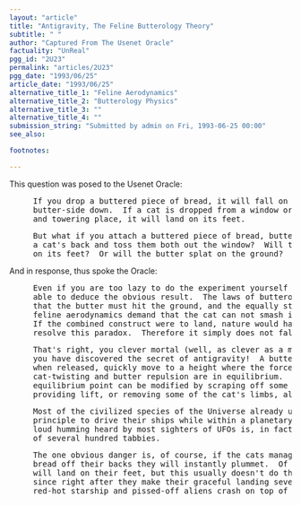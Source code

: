 ```yaml
---
layout: "article"
title: "Antigravity, The Feline Butterology Theory"
subtitle: " "
author: "Captured From The Usenet Oracle"
factuality: "UnReal"
pgg_id: "2U23"
permalink: "articles/2U23"
pgg_date: "1993/06/25"
article_date: "1993/06/25"
alternative_title_1: "Feline Aerodynamics"
alternative_title_2: "Butterology Physics"
alternative_title_3: ""
alternative_title_4: ""
submission_string: "Submitted by admin on Fri, 1993-06-25 00:00"
see_also:

footnotes: 

---
```

<div>
<p>This question was posed to the Usenet Oracle:</p>
<pre>
     If you drop a buttered piece of bread, it will fall on the floor
     butter-side down.  If a cat is dropped from a window or other high
     and towering place, it will land on its feet.
</pre>
<pre>
     But what if you attach a buttered piece of bread, butter-side up to
     a cat's back and toss them both out the window?  Will the cat land
     on its feet?  Or will the butter splat on the ground?
</pre>
<p>And in response, thus spoke the Oracle:</p>
<pre>
     Even if you are too lazy to do the experiment yourself you should be
     able to deduce the obvious result.  The laws of butterology demand
     that the butter must hit the ground, and the equally strict laws of
     feline aerodynamics demand that the cat can not smash its furry back.
     If the combined construct were to land, nature would have no way to
     resolve this paradox.  Therefore it simply does not fall.
</pre>
<pre>
     That's right, you clever mortal (well, as clever as a mortal can get),
     you have discovered the secret of antigravity!  A buttered cat will,
     when released, quickly move to a height where the forces of
     cat-twisting and butter repulsion are in equilibrium.  This
     equilibrium point can be modified by scraping off some of the butter,
     providing lift, or removing some of the cat's limbs, allowing descent.
</pre>
<pre>
     Most of the civilized species of the Universe already use this
     principle to drive their ships while within a planetary system.  The
     loud humming heard by most sighters of UFOs is, in fact, the purring
     of several hundred tabbies.
</pre>
<pre>
     The one obvious danger is, of course, if the cats manage to eat the
     bread off their backs they will instantly plummet.  Of course the cats
     will land on their feet, but this usually doesn't do them much good,
     since right after they make their graceful landing several tons of
     red-hot starship and pissed-off aliens crash on top of them.
</pre>
<!--Amazon_CLS_IM_END-->
</div>

